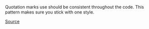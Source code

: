 
Quotation marks use should be consistent throughout the code. This pattern makes sure you stick with one style.

[Source](http://www.jshint.com/docs/options/#quotmark)
      